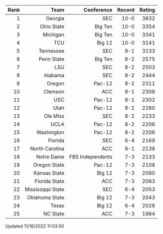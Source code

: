 | Rank  | Team                 | Conference           | Record   | Rating |
| ---:  | ---:                 | ---:                 | ---:     | ---:   |
| 1     | Georgia              | SEC                  | 10-0     | 3832   |
| 2     | Ohio State           | Big Ten              | 10-0     | 3354   |
| 3     | Michigan             | Big Ten              | 10-0     | 3341   |
| 4     | TCU                  | Big 12               | 10-0     | 3141   |
| 5     | Tennessee            | SEC                  | 9-1      | 3133   |
| 6     | Penn State           | Big Ten              | 8-2      | 2575   |
| 7     | LSU                  | SEC                  | 8-2      | 2503   |
| 8     | Alabama              | SEC                  | 8-2      | 2444   |
| 9     | Oregon               | Pac-12               | 8-2      | 2311   |
| 10    | Clemson              | ACC                  | 9-1      | 2308   |
| 11    | USC                  | Pac-12               | 9-1      | 2302   |
| 12    | Utah                 | Pac-12               | 8-2      | 2280   |
| 13    | Ole Miss             | SEC                  | 8-2      | 2233   |
| 14    | UCLA                 | Pac-12               | 8-2      | 2206   |
| 15    | Washington           | Pac-12               | 8-2      | 2206   |
| 16    | Florida              | SEC                  | 6-4      | 2169   |
| 17    | North Carolina       | ACC                  | 9-1      | 2138   |
| 18    | Notre Dame           | FBS Independents     | 7-3      | 2133   |
| 19    | Oregon State         | Pac-12               | 7-3      | 2108   |
| 20    | Kansas State         | Big 12               | 7-3      | 2090   |
| 21    | Florida State        | ACC                  | 7-3      | 2083   |
| 22    | Mississippi State    | SEC                  | 6-4      | 2053   |
| 23    | Oklahoma State       | Big 12               | 7-3      | 2043   |
| 24    | Texas                | Big 12               | 6-4      | 2028   |
| 25    | NC State             | ACC                  | 7-3      | 1984   |

Updated 11/16/2022 11:03:50
